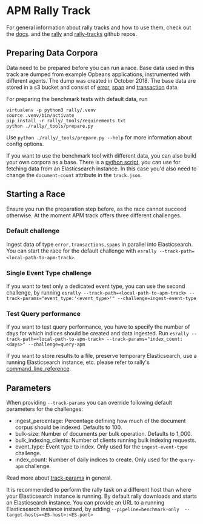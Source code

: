 # APM Rally Track

For general information about rally tracks and how to use them, 
check out the [docs](https://esrally.readthedocs.io/en/stable/index.html).
and the [rally](https://github.com/elastic/rally) and [rally-tracks](https://github.com/elastic/rally-tracks) github 
repos.

## Preparing Data Corpora
Data need to be prepared before you can run a race. Base data used in this track are dumped from example Opbeans applications, instrumented with different agents. The dump was created in October 2018. The base data are stored in a s3 bucket and consist of [error](`http://benchmarks.elasticsearch.org.s3.amazonaws.com/corpora/apm/error.json.bzip2`), [span](`http://benchmarks.elasticsearch.org.s3.amazonaws.com/corpora/apm/span.json.bzip2`) and [transaction](`http://benchmarks.elasticsearch.org.s3.amazonaws.com/corpora/apm/transaction.json.bzip2`) data.

For preparing the benchmark tests with default data, run 
```
virtualenv -p python3 rally/.venv
source .venv/bin/activate
pip install -r rally/_tools/requirements.txt
python ./rally/_tools/prepare.py

```

Use `python ./rally/_tools/prepare.py --help` for more information about config options.

If you want to use the benchmark tool with different data, you can also build your own corpora as a base. 
There is a [python script](https://github.com/elastic/apm-server/blob/d7b9d5027dd6a296792aa5179c0eaff8374d62d8/rally/fetch_data.py), you can use for fetching data from an Elasticsearch instance.
In this case you'd also need to change the `document-count` attribute in the `track.json`.


## Starting a Race

Ensure you run the preparation step before, as the race cannot succeed otherwise.
At the moment APM track offers three different challenges. 

### Default challenge
Ingest data of type `error,transactions,spans` in parallel into Elasticsearch.
You can start the race for the default challenge with `esrally --track-path=<local-path-to-apm-track>`.

### Single Event Type challenge
If you want to test only a dedicated event type, you can use the second challenge, by running 
`esrally --track-path=<local-path-to-apm-track> --track-params="event_type:'<event_type>'" --challenge=ingest-event-type`

### Test Query performance
If you want to test query performance, you have to specify the number of days for which indices should be created and 
data ingested. Run `esrally --track-path=<local-path-to-apm-track> --track-params="index_count:<days>" --challenge=query-apm`


If you want to store results to a file, preserve temporary Elasticsearch, use a running Elasticsearch instance, etc. 
please refer to rally's [command_line_reference](https://esrally.readthedocs.io/en/stable/command_line_reference.html#command-line-flags).


## Parameters
When providing `--track-params` you can override following default parameters for the challenges: 

* ingest_percentage: Percentage defining how much of the document corpus should be indexed. Defaults to 100. 
* bulk-size: Number of documents per bulk operation. Defaults to 1_000.
* bulk_indexing_clients: Number of clients running bulk indexing requests.
* event_type: Event type to index. Only used for the `ingest-event-type` challenge.
* index_count: Number of daily indices to create. Only used for the `query-apm` challenge.

Read more about [track-params](https://esrally.readthedocs.io/en/stable/command_line_reference.html#track-params) in general. 

It is recommended to perform the rally task on a different host than where your Elasticsearch instance is running. 
By default rally downloads and starts an Elasticsearch instance.
You can provide an URL to a running Elasticsearch instance instaed, by adding `--pipeline=benchmark-only 
--target-hosts=<ES-host>:<ES-port>`
